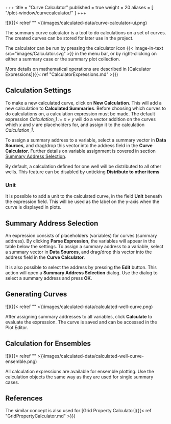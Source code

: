 +++
title = "Curve Calculator"
published = true
weight = 20
aliases = [
    "/plot-window/curvecalculator/"
]
+++

![]({{< relref "" >}}images/calculated-data/curve-calculator-ui.png)

The summary curve calculator is a tool to do calculations on a set of curves. The created curves can be stored for later use in the project.

The calculator can be run by pressing the calculator icon {{< image-in-text src="images/Calculator.svg" >}} in the menu bar, or by right-clicking on either a summary case or the summary plot collection.

More details on mathematical operations are described in [Calculator Expressions]({{< ref "CalculatorExpressions.md" >}})

## Calculation Settings
To make a new calculated curve, click on **New Calculation**. This will add a new calculation to **Calculated Summaries**. Before choosing which curves to do calculations on, a calculation expression must be made. The default expression *Calculation_1 := x + y* will do a vector addition on the curves which *x* and *y* are placeholders for, and assign it to the calculation *Calculation_1*. 

To assign a summary address to a variable, select a summary vector in **Data Sources**, and drag/drop this vector into the address field in the **Curve Calculator**. Further details on variable assignment is covered in section [Summary Address Selection](#summary-address-selection). 

By default, a calculation defined for one well will be distributed to all other wells. This feature can be disabled by unticking **Distribute to other items**

### Unit
It is possible to add a unit to the calculated curve, in the field **Unit** beneath the expression field. This will be used as the label on the y-axis when the curve is displayed in plots.

## Summary Address Selection
An expression consists of placeholders (variables) for curves (summary address). By clicking **Parse Expression**, the variables will appear in the table below the settings. To assign a summary address to a variable, select a summary vector in **Data Sources**, and drag/drop this vector into the address field in the **Curve Calculator**.

It is also possible to select the address by pressing the **Edit** button. This action will open a **Summary Address Selection** dialog. Use the dialog to select a summary address and press **OK**.

## Generating Curves
![]({{< relref "" >}}images/calculated-data/calculated-well-curve.png)

After assigning summary addresses to all variables, click **Calculate** to evaluate the expression. The curve is saved and can be accessed in the Plot Editor.


## Calculation for Ensembles
![]({{< relref "" >}}images/calculated-data/calculated-well-curve-ensemble.png)

All calculation expressions are available for ensemble plotting. Use the calculation objects the same way as they are used for single summary cases.


## References
The similar concept is also used for [Grid Property Calculator]({{< ref "GridPropertyCalculator.md" >}})